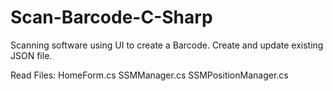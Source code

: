 # Scan-Barcode-C-Sharp
Scanning software using UI to create a Barcode. Create and update existing JSON file. 

Read Files: HomeForm.cs
SSMManager.cs
SSMPositionManager.cs
